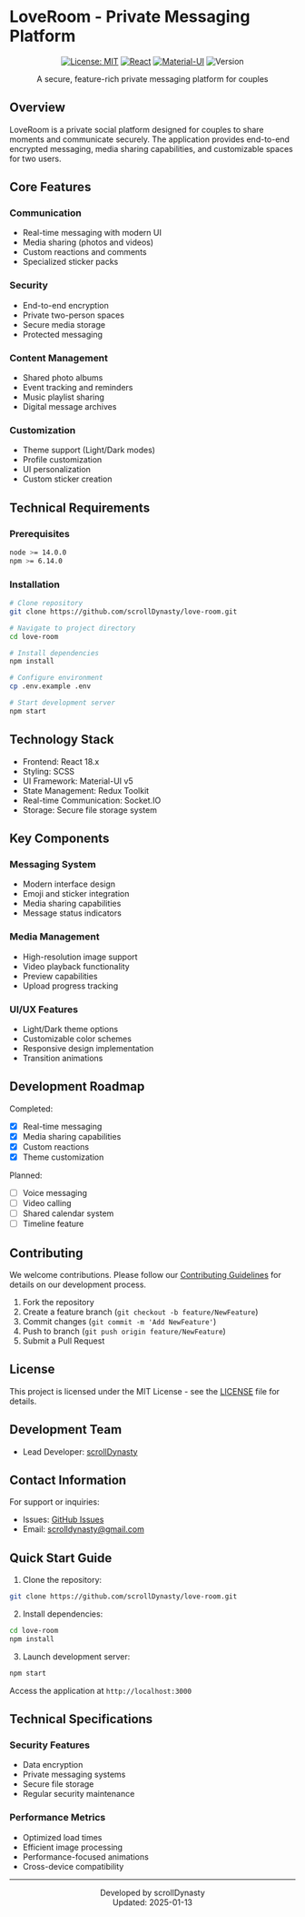 # LoveRoom - Private Messaging Platform

<div align="center">

[![License: MIT](https://img.shields.io/badge/License-MIT-blue.svg)](LICENSE)
[![React](https://img.shields.io/badge/React-18.x-blue)](https://reactjs.org/)
[![Material-UI](https://img.shields.io/badge/MUI-v5-blue)](https://mui.com/)
![Version](https://img.shields.io/badge/version-1.0.0-blue)

A secure, feature-rich private messaging platform for couples
</div>

## Overview

LoveRoom is a private social platform designed for couples to share moments and communicate securely. The application provides end-to-end encrypted messaging, media sharing capabilities, and customizable spaces for two users.

## Core Features

### Communication
- Real-time messaging with modern UI
- Media sharing (photos and videos)
- Custom reactions and comments
- Specialized sticker packs

### Security
- End-to-end encryption
- Private two-person spaces
- Secure media storage
- Protected messaging

### Content Management
- Shared photo albums
- Event tracking and reminders
- Music playlist sharing
- Digital message archives

### Customization
- Theme support (Light/Dark modes)
- Profile customization
- UI personalization
- Custom sticker creation

## Technical Requirements

### Prerequisites
```bash
node >= 14.0.0
npm >= 6.14.0
```

### Installation
```bash
# Clone repository
git clone https://github.com/scrollDynasty/love-room.git

# Navigate to project directory
cd love-room

# Install dependencies
npm install

# Configure environment
cp .env.example .env

# Start development server
npm start
```

## Technology Stack

- Frontend: React 18.x
- Styling: SCSS
- UI Framework: Material-UI v5
- State Management: Redux Toolkit
- Real-time Communication: Socket.IO
- Storage: Secure file storage system

## Key Components

### Messaging System
- Modern interface design
- Emoji and sticker integration
- Media sharing capabilities
- Message status indicators

### Media Management
- High-resolution image support
- Video playback functionality
- Preview capabilities
- Upload progress tracking

### UI/UX Features
- Light/Dark theme options
- Customizable color schemes
- Responsive design implementation
- Transition animations

## Development Roadmap

Completed:
- [x] Real-time messaging
- [x] Media sharing capabilities
- [x] Custom reactions
- [x] Theme customization

Planned:
- [ ] Voice messaging
- [ ] Video calling
- [ ] Shared calendar system
- [ ] Timeline feature

## Contributing

We welcome contributions. Please follow our [Contributing Guidelines](CONTRIBUTING.md) for details on our development process.

1. Fork the repository
2. Create a feature branch (`git checkout -b feature/NewFeature`)
3. Commit changes (`git commit -m 'Add NewFeature'`)
4. Push to branch (`git push origin feature/NewFeature`)
5. Submit a Pull Request

## License

This project is licensed under the MIT License - see the [LICENSE](LICENSE) file for details.

## Development Team

- Lead Developer: [scrollDynasty](https://github.com/scrollDynasty)

## Contact Information

For support or inquiries:
- Issues: [GitHub Issues](https://github.com/scrollDynasty/love-room/issues)
- Email: scrolldynasty@gmail.com

## Quick Start Guide

1. Clone the repository:
```bash
git clone https://github.com/scrollDynasty/love-room.git
```

2. Install dependencies:
```bash
cd love-room
npm install
```

3. Launch development server:
```bash
npm start
```

Access the application at `http://localhost:3000`

## Technical Specifications

### Security Features
- Data encryption
- Private messaging systems
- Secure file storage
- Regular security maintenance

### Performance Metrics
- Optimized load times
- Efficient image processing
- Performance-focused animations
- Cross-device compatibility

---

<div align="center">
Developed by scrollDynasty
<br/>
Updated: 2025-01-13
</div>